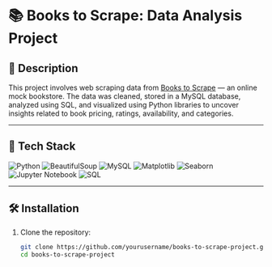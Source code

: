 # 📚 Books to Scrape: Data Analysis Project

## 📌 Description

This project involves web scraping data from [Books to Scrape](http://books.toscrape.com) — an online mock bookstore. The data was cleaned, stored in a MySQL database, analyzed using SQL, and visualized using Python libraries to uncover insights related to book pricing, ratings, availability, and categories.

---

## 🧰 Tech Stack

![Python](https://img.shields.io/badge/Python-3776AB?style=for-the-badge&logo=python&logoColor=white)
![BeautifulSoup](https://img.shields.io/badge/BeautifulSoup-FFC107?style=for-the-badge)
![MySQL](https://img.shields.io/badge/MySQL-4479A1?style=for-the-badge&logo=mysql&logoColor=white)
![Matplotlib](https://img.shields.io/badge/Matplotlib-11557C?style=for-the-badge&logo=matplotlib&logoColor=white)
![Seaborn](https://img.shields.io/badge/Seaborn-5A9BD5?style=for-the-badge)
![Jupyter Notebook](https://img.shields.io/badge/Jupyter-FA0F00?style=for-the-badge&logo=jupyter&logoColor=white)
![SQL](https://img.shields.io/badge/SQL-CC2927?style=for-the-badge)

---

## 🛠️ Installation

1. Clone the repository:
   ```bash
   git clone https://github.com/yourusername/books-to-scrape-project.git
   cd books-to-scrape-project
